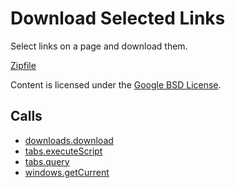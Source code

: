 
Download Selected Links
=======

Select links on a page and download them.

[Zipfile](http://developer.chrome.com/extensions/examples/api/downloads/download_links.zip)

Content is licensed under the [Google BSD License](http://code.google.com/google_bsd_license.html).

Calls
-----

* [downloads.download](http://developer.chrome.com/extensions/downloads.html#method-download)
* [tabs.executeScript](http://developer.chrome.com/extensions/tabs.html#method-executeScript)
* [tabs.query](http://developer.chrome.com/extensions/tabs.html#method-query)
* [windows.getCurrent](http://developer.chrome.com/extensions/windows.html#method-getCurrent)